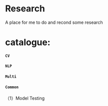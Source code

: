 # Research
A place for me to do and recond some research
# catalogue:  
#### `CV`  
#### `NLP`  
#### `Multi`  
#### `Common`  
（1）Model Testing  
